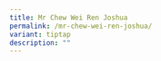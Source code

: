 ```yaml
---
title: Mr Chew Wei Ren Joshua
permalink: /mr-chew-wei-ren-joshua/
variant: tiptap
description: ""
---
```

<p></p>
